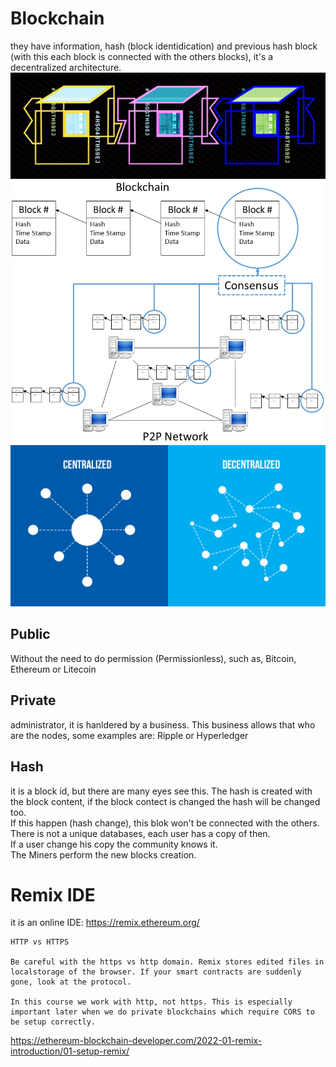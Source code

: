 # Blockchain
they have information, hash (block identidication) and previous hash block (with this each block is connected with the others blocks), it's a decentralized architecture.
<br />
<img src="images/1.png" /> <br />
<img src="images/2.png" /> <br />
<img src="images/3.jpg" /> <br />


## Public
Without the need to do permission (Permissionless), such as, Bitcoin, Ethereum or Litecoin

## Private
administrator, it is hanldered by a business.
This business allows that who are the nodes, some examples are: Ripple or Hyperledger

## Hash
it is a block id, but there are many eyes see this. The hash is created with the block content, if the block contect is changed the hash will be changed too.
<br />
If this happen (hash change), this blok won't be connected with the others.
<br />
There is not a unique databases, each user has a copy of then.
<br />
If a user change his copy the community knows it.
<br />
The Miners perform the new blocks creation.

# Remix IDE
it is an online IDE: https://remix.ethereum.org/

```
HTTP vs HTTPS

Be careful with the https vs http domain. Remix stores edited files in localstorage of the browser. If your smart contracts are suddenly gone, look at the protocol.

In this course we work with http, not https. This is especially important later when we do private blockchains which require CORS to be setup correctly.
```

https://ethereum-blockchain-developer.com/2022-01-remix-introduction/01-setup-remix/